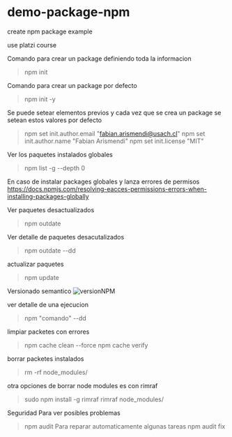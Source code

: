 # demo-package-npm
create npm package example

use platzi course

Comando para crear un package definiendo toda la informacion
> npm init

Comando para crear un package por defecto
> npm init -y

Se puede setear elementos previos y cada vez que se crea un package se setean estos valores por defecto
> npm set init.author.email "fabian.arismendi@usach.cl"
> npm set init.author.name "Fabian Arismendi"
> npm set init.license "MIT"

Ver los paquetes instalados globales
> npm list -g --depth 0

En caso de instalar packages globales y lanza errores de permisos
https://docs.npmjs.com/resolving-eacces-permissions-errors-when-installing-packages-globally

Ver paquetes desactualizados
> npm outdate

Ver detalle de paquetes desacutalizados
> npm outdate --dd

actualizar paquetes
> npm update

Versionado semantico
![versionNPM](https://static.platzi.com/media/user_upload/wheelbarrel-no-tilde-caret-white-bg-w1000-72ca1a72-4c7f-4abe-8482-425c01a72f89.jpg)

ver detalle de una ejecucion
> npm "comando" --dd

limpiar packetes con errores
> npm cache clean --force
> npm cache verify

borrar packetes instalados
> rm -rf node_modules/


otra opciones de borrar node modules es con rimraf
> sudo npm install -g rimraf
> rimraf node_modules/

Seguridad
Para ver posibles problemas 
> npm audit
Para reparar automaticamente algunas tareas
> npm audit fix

